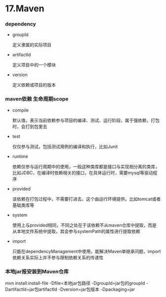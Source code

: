 # 17.Maven

### dependency

- groupId

  定义隶属的实际项目

- artifactId

  定义项目中的一个模块

- version

  定义依赖或项目的版本

### maven依赖 生命周期scope

- compile

    默认值，表示当前依赖参与项目的编译、测试、运行阶段，属于强依赖，打包时，会打到包里去

- test

    仅仅参与测试，包括测试用例的编译和执行，比如Junit

- runtime

    依赖仅参与运行周期中的使用，一般这种类库都是接口与实现相分离的类库，比如JDBC，在编译时依赖相关的接口，在具体运行时，需要mysql等驱动程序

- provided

    该依赖在打包过程中，不需要打进去，这个由运行环境提供，比如tomcat或者基础类库等

- system

    使用上与provided相同，不同之处在于该依赖不从maven仓库中提取，而是从本地文件系统中提取，其会参与systemPath的属性进行提取依赖

- import

    只能在dependencyManagement中使用，能解决Maven单继承问题，import依赖关系实际上并不参与限制依赖关系的传递性

### 本地jar报安装到Maven仓库

mvn install:install-file -Dfile=本地jar包路径 -DgroupId=jar包的groupId -DartifactId=jar包artifactId -Dversion=jar包版本 -Dpackaging=jar

